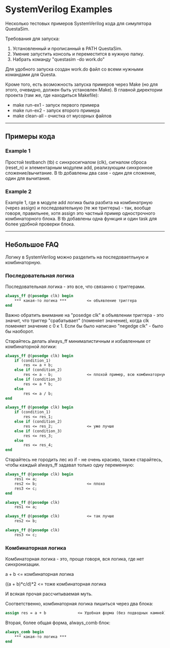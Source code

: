 # SystemVerilog Examples

Несколько тестовых примеров SystemVerilog кода для симулятора QuestaSim.

Требования для запуска:
1. Установленный и прописанный в PATH QuestaSim.
2. Умение запустить консоль и переместится в нужную папку.
3. Набрать команду "questasim -do work.do"

Для удобного запуска создан work.do файл со всеми нужными командами для Questa.

Кроме того, есть возможность запуска примеров через Make (но для этого, очевидно, должен
быть установлен Make). В главной директории проекта (там же, где находиться Makefile):
* make run-ex1 - запуск первого примера
* make run-ex2 - запуск второго примера
* make clean-all - очистка от мусорных файлов

____

## Примеры кода

### Example 1
Простой testbanch (tb) с синхросигналом (clk), сигналом сброса (reset_n) и элементарным
модулем add, реализующим синхронное сложение/вычитание. В tb добавлены два case - один для сложение,
один для вычитания.

### Example 2
Example 1, где в модуле add логика была разбита на комбинатрную (через assign) и
последовательную (те же триггеры) - так, вообще говоря, правильнее, хотя assign это частный
пример однострочного комбинаторного блока. В tb добавлены одна функция и один task для более
удобной проверки блока.

____

## Небольшое FAQ

Логику в SystemVerilog можно разделить на последоваетльную и комбинаторную.

### Последовательная логика

Последовательная логика - это все, что связанно с триггерами.

```SystemVerilog
always_ff @(posedge clk) begin
    *** какая-то логика ***         <= объявление триггера
end
```

Важно обратить внимание на "posedge clk" в объявлении триггера - это значит, что триггер
"срабатывает" (поменяет значение), когда clk поменяет значение с 0 к 1. Если бы было написано
"negedge clk" - было бы наоборот.

Старайтесь делать always_ff минималистичным и избавленным от комбинаторной логики:

```SystemVerilog
always_ff @(posedge clk) begin
    if (condition_1)
        res <= a + b;
    else if (condition_2)
        res <= a - b;               <= плохой пример, всю комбинаторную логику надо бы вынести
    else if (condition_3)
        res <= a * b;
    else
        res <= a / b;
end
```

```SystemVerilog
always_ff @(posedge clk) begin
    if (condition_1)
        res <= res_1;
    else if (condition_2)
        res <= res_2;               <= уже лучше
    else if (condition_3)
        res <= res_3;
    else
        res <= res_4;
end
```

Старайтесь не городить лес из if - не очень красиво, также старайтесь, чтобы каждый always_ff
задавал только одну переменную:

```SystemVerilog
always_ff @(posedge clk) begin
    res1 <= a;
    res2 <= b;                      <= плохо
    res3 <= c;
end
```

```SystemVerilog
always_ff @(posedge clk)
    res1 <= a;

always_ff @(posedge clk)            <= так лучше
    res2 <= b;

always_ff @(posedge clk)
    res3 <= c;
```

### Комбинаторная логика

Комбинаторная логика - это, проще говоря, вся логика, где нет синхронизации.

a + b           <= комбинаторная логика

((a + b)*c/d)*2 <= тоже комбинаторная логика

И всякая прочая рассчитываемая муть.

Соответственно, комбинаторная логика пишиться через два блока:

```SystemVerilog
assign res = a + b              <= Удобная форма (без подводных камней) для любых простых выражений
```

Вторая, более общая форма, always_comb блок:

```SystemVerilog
always_comb begin
    *** какая-то логика ***
end
```